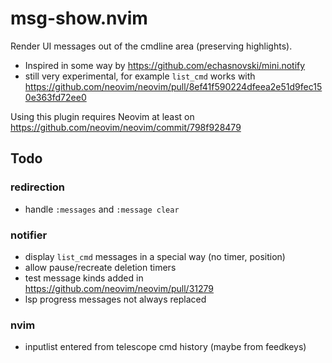 # msg-show.nvim
Render UI messages out of the cmdline area (preserving highlights).

- Inspired in some way by https://github.com/echasnovski/mini.notify
- still very experimental, for example `list_cmd` works with https://github.com/neovim/neovim/pull/8ef41f590224dfeea2e51d9fec150e363fd72ee0

Using this plugin requires Neovim at least on https://github.com/neovim/neovim/commit/798f928479

## Todo
### redirection
- handle `:messages` and `:message clear`
### notifier
- display `list_cmd` messages in a special way (no timer, position)
- allow pause/recreate deletion timers
- test message kinds added in https://github.com/neovim/neovim/pull/31279
- lsp progress messages not always replaced
### nvim
- inputlist entered from telescope cmd history (maybe from feedkeys)

